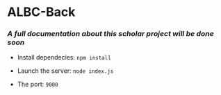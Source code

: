 # ALBC-Back

### *A full documentation about this scholar project will be done soon*

* Install dependecies:  `npm install` 
    
* Launch the server:    `node index.js`
  
* The port:     `9000`
